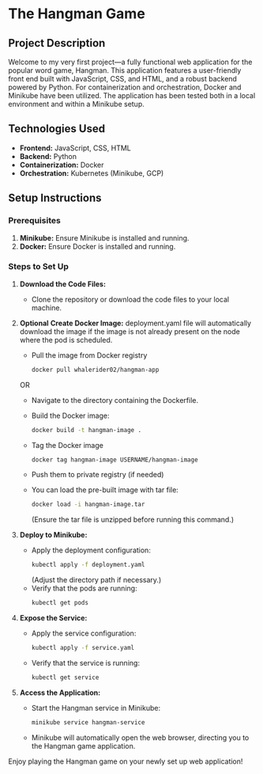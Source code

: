 # The Hangman Game

## Project Description

Welcome to my very first project—a fully functional web application for the popular word game, Hangman. This application features a user-friendly front end built with JavaScript, CSS, and HTML, and a robust backend powered by Python. For containerization and orchestration, Docker and Minikube have been utilized. The application has been tested both in a local environment and within a Minikube setup.

## Technologies Used

- **Frontend:** JavaScript, CSS, HTML
- **Backend:** Python
- **Containerization:** Docker
- **Orchestration:** Kubernetes (Minikube, GCP)

## Setup Instructions

### Prerequisites

1. **Minikube:** Ensure Minikube is installed and running.
2. **Docker:** Ensure Docker is installed and running.

### Steps to Set Up

1. **Download the Code Files:**
   - Clone the repository or download the code files to your local machine.

2. **Optional** **Create Docker Image:**
   deployment.yaml file will automatically download the image if the image is not already present on the node where the pod is scheduled.
   - Pull the image from Docker registry
     ```bash
     docker pull whalerider02/hangman-app
     ```
   OR
   - Navigate to the directory containing the Dockerfile.
   - Build the Docker image:
     ```bash
     docker build -t hangman-image .
     ```
   - Tag the Docker image
     ```bash
     docker tag hangman-image USERNAME/hangman-image
     ```
   - Push them to private registry (if needed)
     
     
   - You can load the pre-built image with tar file:
     ```bash
     docker load -i hangman-image.tar
     ```
     (Ensure the tar file is unzipped before running this command.)
     
4. **Deploy to Minikube:**
   - Apply the deployment configuration:
     ```bash
     kubectl apply -f deployment.yaml
     ```
     (Adjust the directory path if necessary.)
   - Verify that the pods are running:
     ```bash
     kubectl get pods
     ```

5. **Expose the Service:**
   - Apply the service configuration:
     ```bash
     kubectl apply -f service.yaml
     ```
   - Verify that the service is running:
     ```bash
     kubectl get service
     ```

6. **Access the Application:**
   - Start the Hangman service in Minikube:
     ```bash
     minikube service hangman-service
     ```
   - Minikube will automatically open the web browser, directing you to the Hangman game application.

Enjoy playing the Hangman game on your newly set up web application!
